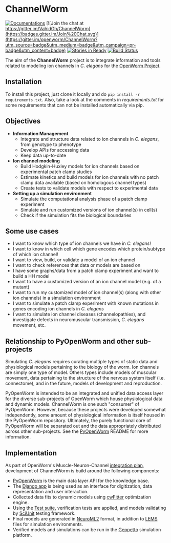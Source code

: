 # ChannelWorm

[![Documentations](https://readthedocs.org/projects/channelworm/badge/?version=latest)](http://channelworm.readthedocs.org/en/latest/) [![Join the chat at https://gitter.im/VahidGh/ChannelWorm](https://badges.gitter.im/Join%20Chat.svg)](https://gitter.im/openworm/ChannelWorm?utm_source=badge&utm_medium=badge&utm_campaign=pr-badge&utm_content=badge) [![Stories in Ready](https://badge.waffle.io/vahidgh/channelworm.png?label=ready&title=Ready)](https://waffle.io/vahidgh/channelworm) [![Build Status](https://travis-ci.org/openworm/ChannelWorm.svg?branch=dev)](https://travis-ci.org/openworm/ChannelWorm)

The aim of the **ChannelWorm** project is to integrate information and tools related to
modeling ion channels in *C. elegans* for the [OpenWorm Project](https://github.com/openworm).

## Installation

To install this project, just clone it locally and do `pip install -r requirements.txt`.
Also, take a look at the comments in *requirements.txt* for some requirements that can not be installed automatically via pip.

## Objectives
* **Information Management**
  * Integrate and structure data related to ion channels in *C. elegans*, from genotype to phenotype
  * Develop APIs for accessing data
  * Keep data up-to-date
* **Ion channel modeling**
  * Build Hodgkin-Huxley models for ion channels based on experimental patch clamp studies
  * Estimate kinetics and build models for ion channels with no patch clamp data available (based on homologous channel types)
  * Create tests to validate models with respect to experimental data
* **Setting up a simulation environment**
  * Simulate the computational analysis phase of a patch clamp experiment
  * Simulate and run customized versions of ion channel(s) in cell(s)
  * Check if the simulation fits the biological boundaries

## Some use cases
  * I want to know which type of ion channels we have in *C. elegans*!
  * I want to know in which cell which gene encodes which protein/subtype of which ion channel!
  * I want to view, build, or validate a model of an ion channel
  * I want to check references that data or models are based on
  * I have some graphs/data from a patch clamp experiment and want to build a HH model
  * I want to have a customized version of an ion channel model (e.g. of a mutant)
  * I want to run my customized model of ion channel(s) (along with other ion channels) in a simulation environment
  * I want to simulate a patch clamp experiment with known mutations in genes encoding ion channels in *C. elegans*
  * I want to simulate ion channel diseases (channelopathies), and investigate defects in neuromuscular transmission, *C. elegans* movement, etc.

## Relationship to PyOpenWorm and other sub-projects
Simulating *C. elegans* requires curating multiple types of static data and physiological models
pertaining to the biology of the worm.  Ion channels are simply one type of model.
Others types include models of muscular movement, data pertaining to the structure
of the nervous system itself (i.e. connectome),
and in the future, models of development and reproduction.  

PyOpenWorm is intended to be an integrated and unified data access layer for
the diverse sub-projects of OpenWorm which house physiological data and dynamic models.
ChannelWorm is one such "consumer" of PyOpenWorm.  However, because these
projects were developed somewhat independently, some amount of physiological
information is itself housed in the PyOpenWorm repository.  Ultimately, the
purely functional core of PyOpenWorm will be separated out and the data
appropriately distributed across other sub-projects. See the [PyOpenWorm](https://github.com/openworm/PyOpenWorm)
README for more information.   

## Implementation
As part of OpenWorm's Muscle-Neuron-Channel [integration plan](http://docs.openworm.org/en/latest/Projects/muscle-neuron-integration/), development
of ChannelWorm is build around the following components:

   * [PyOpenWorm](https://github.com/openworm/PyOpenWorm) is the main data layer API for the knowledge base.
   * The [Django app](http://channelwormdjango-channelworm.rhcloud.com/) is being used as an interface for digitization, data representation and user interaction.
   * Collected data fits to dynamic models using [cwFitter](https://github.com/openworm/ChannelWorm/tree/master/channelworm/fitter) optimization engine.
   * Using the [Test suite](https://github.com/openworm/ChannelWorm/tree/master/tests), verification tests are applied, and models validating by [SciUnit](https://github.com/scidash/sciunit) testing framework.
   * Final models are generated in [NeuroML2](https://github.com/NeuroML) format, in addition to [LEMS](https://github.com/LEMS) files for simulation environments.
   * Verified models and simulations can be run in the [Geppetto](https://github.com/openworm/org.geppetto) simulation platform.
